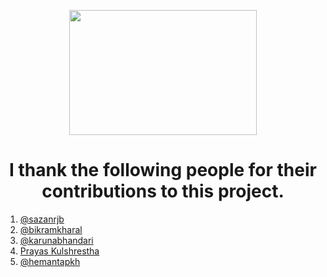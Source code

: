 <p align="center">
<img src="https://github.com/baibhavanand/fbuid/blob/main/images/Thank%20you.png" width="300" height="200"><br></p>

<h1 align="center"> I thank the following people for their contributions to this project.</h1>

1. [@sazanrjb](https://github.com/sazanrjb)
2. [@bikramkharal](https://github.com/bikramkharal)
3. [@karunabhandari](https://github.com/karunabhandari)
4. [Prayas Kulshrestha](https://github.com/prayas1337)
5. [@hemantapkh](https://github.com/hemantapkh)


